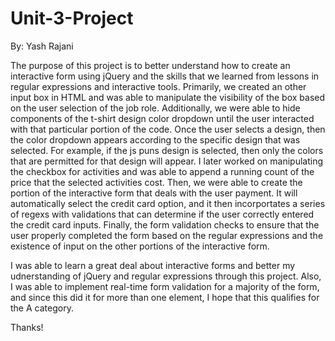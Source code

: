 # Unit-3-Project
By: Yash Rajani

The purpose of this project is to better understand how to create an interactive form using jQuery and the skills that we learned from lessons in regular expressions and interactive tools. Primarily, we created an other input box in HTML and was able to manipulate the visibility of the box based on the user selection of the job role. Additionally, we were able to hide components of the t-shirt design color dropdown until the user interacted with that particular portion of the code. Once the user selects a design, then the color dropdown appears according to the specific design that was selected. For example, if the js puns design is selected, then only the colors that are permitted for that design will appear. I later worked on manipulating the checkbox for activities and was able to append a running count of the price that the selected activities cost. Then, we were able to create the portion of the interactive form that deals with the user payment. It will automatically select the credit card option, and it then incorportates a series of regexs with validations that can determine if the user correctly entered the credit card inputs. Finally, the form validation checks to ensure that the user properly completed the form based on the regular expressions and the existence of input on the other portions of the interactive form.

I was able to learn a great deal about interactive forms and better my udnerstanding of jQuery and regular expressions through this project. Also, I was able to implement real-time form validation for a majority of the form, and since this did it for more than one element, I hope that this qualifies for the A category.

Thanks!